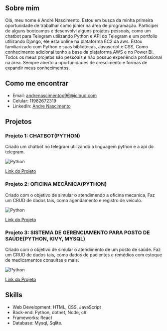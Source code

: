 ## Sobre mim


Olá, meu nome é André Nascimento. Estou em busca da minha primeira oportunidade de trabalhar como júnior na área de programação. Participei de alguns bootcamps e desenvolvi alguns projetos pessoais, como um chatbot para Telegram utilizando Python e API do Telegram e um portfolio utilizando Django, ele esta online na plataforma EC2 da aws. Estou familiarizado com Python e suas bibliotecas, Javascript e CSS, Como conhecimento adicional tenho a base da plataforma AWS e no Power BI. Todos os meus projetos são pessoais e não possuo experiência profissional na área. Sempre aberto a oportunidades de crescimento e formas de expandir meus conhecimentos.

## Como me encontrar

- Email: andrenascimentoo96@icloud.com
- Celular: 11982672319
- LinkedIn: [Andre Nascimento](https://www.linkedin.com/in/andre-nascimento-281bb225b/edit/forms/intro/new/?profileFormEntryPoint=PROFILE_SECTION)

## Projetos

### Projeto 1: CHATBOT(PYTHON)
  Criado um chatbot no telegram utilizando a linguagem python e a api do telegram.

![Python](https://img.shields.io/badge/Python-brightgreen)

[Link do Projeto](https://github.com/amarallandre/Chatbot)

### Projeto 2: OFICINA MECÂNICA(PYTHON)
  Criado com o objetivo de simular o atendimendo a oficina mecanica, Faz um CRUD de dados tais, como agendamento e registro de veiculo.

![Python](https://img.shields.io/badge/Python-brightgreen)

[Link do Projeto](https://github.com/amarallandre/Oficina)

### Projeto 3: SISTEMA DE GERENCIAMENTO PARA POSTO DE SAÚDE(PYTHON, KIVY, MYSQL)
  Criado com o objetivo de simular o atendimento de um posto de saúde. Faz um CRUD de dados tais, como dados de pacientes e remédios com estoque de medicamentos consultas e mais.

![Python](https://img.shields.io/badge/Python-brightgreen)

[Link do Projeto](https://github.com/amarallandre/mobileapp-python-kivy/tree/meu-projeto)

## Skills

- Web Development: HTML, CSS, JavaScript
- Back-end: Python, dotnet, Node, c#
- Frameworks: React 
- Database: Mysql, Sqlite.

